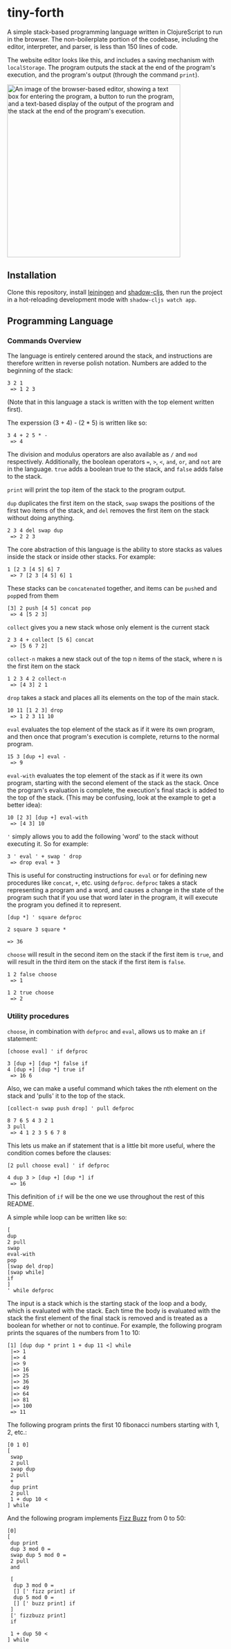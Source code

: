 # tiny-forth

A simple stack-based programming language written in ClojureScript to run in the browser. The non-boilerplate portion of the codebase, including the editor, interpreter, and parser, is less than 150 lines of code.

The website editor looks like this, and includes a saving mechanism with `localStorage`. The program outputs the stack at the end of the program's execution, and the program's output (through the command `print`). 

<img src="https://user-images.githubusercontent.com/34197135/133296453-ab9b6255-9710-469c-b1e6-f79f67277a80.png" alt="An image of the browser-based editor, showing a text box for entering the program, a button to run the program, and a text-based display of the output of the program and the stack at the end of the program's execution." height="400">

## Installation

Clone this repository, install [leiningen](https://leiningen.org/) and [shadow-cljs](https://github.com/thheller/shadow-cljs), then run the project in a hot-reloading development mode with `shadow-cljs watch app`.

## Programming Language

### Commands Overview

The language is entirely centered around the stack, and instructions are therefore written in reverse polish notation. Numbers are added to the beginning of the stack:

```
3 2 1
 => 1 2 3
```

(Note that in this language a stack is written with the top element written first).

The experssion (3 + 4) - (2 * 5) is written like so:
```
3 4 + 2 5 * -
 => 4
```

The division and modulus operators are also available as `/` and `mod` respectively.
Additionally, the boolean operators `=`, `>`, `<`, `and`, `or`, and `not` are in the language. `true` adds a boolean true to the stack, and `false` adds false to the stack.

`print` will print the top item of the stack to the program output.

`dup` duplicates the first item on the stack, `swap` swaps the positions of the first two items of the stack, and `del` removes the first item on the stack without doing anything.

```
2 3 4 del swap dup
 => 2 2 3
```

The core abstraction of this language is the ability to store stacks as values inside the stack or inside other stacks. For example:

```
1 [2 3 [4 5] 6] 7
 => 7 [2 3 [4 5] 6] 1
```

These stacks can be `concatenated` together, and items can be `push`ed and `pop`ped from them

```
[3] 2 push [4 5] concat pop
 => 4 [5 2 3]
```

`collect` gives you a new stack whose only element is the current stack
```
2 3 4 + collect [5 6] concat
 => [5 6 7 2]
```

`collect-n` makes a new stack out of the top n items of the stack, where n is the first item on the stack

```
1 2 3 4 2 collect-n
 => [4 3] 2 1
```

`drop` takes a stack and places all its elements on the top of the main stack.

```
10 11 [1 2 3] drop
 => 1 2 3 11 10
```

`eval` evaluates the top element of the stack as if it were its own program, and then once that program's execution is complete, returns to the normal program.

```
15 3 [dup +] eval -
 => 9
```

`eval-with` evaluates the top element of the stack as if it were its own program, starting with the second element of the stack as the stack. Once the program's evaluation is complete, the execution's final stack is added to the top of the stack. (This may be confusing, look at the example to get a better idea):

```
10 [2 3] [dup +] eval-with
 => [4 3] 10
```

`'` simply allows you to add the following 'word' to the stack without executing it. So for example:

```
3 ' eval ' + swap ' drop
 => drop eval + 3
```

This is useful for constructing instructions for `eval` or for defining new procedures like `concat`, `+`, etc. using `defproc`. `defproc` takes a stack representing a program and a word, and causes a change in the state of the program such that if you use that word later in the program, it will execute the program you defined it to represent.

```
[dup *] ' square defproc

2 square 3 square *

=> 36
```

`choose` will result in the second item on the stack if the first item is `true`, and will result in the third item on the stack if the first item is `false`.

```
1 2 false choose
 => 1

1 2 true choose
 => 2
```

### Utility procedures

`choose`, in combination with `defproc` and `eval`, allows us to make an `if` statement:

```
[choose eval] ' if defproc

3 [dup +] [dup *] false if
4 [dup +] [dup *] true if
 => 16 6
```

Also, we can make a useful command which takes the nth element on the stack and 'pulls' it to the top of the stack.

```
[collect-n swap push drop] ' pull defproc

8 7 6 5 4 3 2 1
3 pull
 => 4 1 2 3 5 6 7 8
```

This lets us make an if statement that is a little bit more useful, where the condition comes before the clauses:

```
[2 pull choose eval] ' if defproc

4 dup 3 > [dup +] [dup *] if
 => 16
```

This definition of `if` will be the one we use throughout the rest of this README.

A simple while loop can be written like so:

```
[
dup
2 pull
swap
eval-with
pop
[swap del drop]
[swap while]
if
]
' while defproc
```

The input is a stack which is the starting stack of the loop and a body, which is evaluated with the stack. Each time the body is evaluated with the stack the first element of the final stack is removed and is treated as a boolean for whether or not to continue. For example, the following program prints the squares of the numbers from 1 to 10:

```
[1] [dup dup * print 1 + dup 11 <] while
 |=> 1
 |=> 4
 |=> 9
 |=> 16
 |=> 25
 |=> 36
 |=> 49
 |=> 64
 |=> 81
 |=> 100
 => 11
```

The following program prints the first 10 fibonacci numbers starting with 1, 2, etc.:

```
[0 1 0]
[
 swap
 2 pull
 swap dup
 2 pull
 +
 dup print
 2 pull
 1 + dup 10 <
] while
```

And the following program implements [Fizz Buzz](https://rosettacode.org/wiki/FizzBuzz) from 0 to 50:

```
[0]
[
 dup print
 dup 3 mod 0 =
 swap dup 5 mod 0 =
 2 pull
 and
 
 [
  dup 3 mod 0 =
  [] [' fizz print] if
  dup 5 mod 0 =
  [] [' buzz print] if
 ] 
 [' fizzbuzz print]
 if
 
 1 + dup 50 <
] while
```

